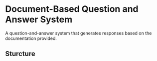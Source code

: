 # Document-Based Question and Answer System
A question-and-answer system that generates responses based on the documentation provided. 

## Sturcture
